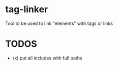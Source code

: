 tag-linker
==========

Tool to be used to link "elements" with tags or links





TODOS
======

* (x) put all includes with full paths